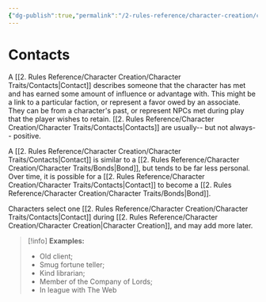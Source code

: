 ```yaml
---
{"dg-publish":true,"permalink":"/2-rules-reference/character-creation/character-traits/contacts/"}
---
```


# Contacts

A [[2. Rules Reference/Character Creation/Character Traits/Contacts\|Contact]] describes someone that the character has met and has earned some amount of influence or advantage with. This might be a link to a particular faction, or represent a favor owed by an associate. They can be from a character's past, or represent NPCs met during play that the player wishes to retain. [[2. Rules Reference/Character Creation/Character Traits/Contacts\|Contacts]] are usually-- but not always-- positive. 

A [[2. Rules Reference/Character Creation/Character Traits/Contacts\|Contact]] is similar to a [[2. Rules Reference/Character Creation/Character Traits/Bonds\|Bond]], but tends to be far less personal. Over time, it is possible for a [[2. Rules Reference/Character Creation/Character Traits/Contacts\|Contact]] to become a [[2. Rules Reference/Character Creation/Character Traits/Bonds\|Bond]].

Characters select one [[2. Rules Reference/Character Creation/Character Traits/Contacts\|Contact]] during [[2. Rules Reference/Character Creation/Character Creation\|Character Creation]], and may add more later.

>[!info]
>**Examples:** 
>
>- Old client; 
>- Smug fortune teller; 
>- Kind librarian; 
>- Member of the Company of Lords; 
>- In league with The Web   

